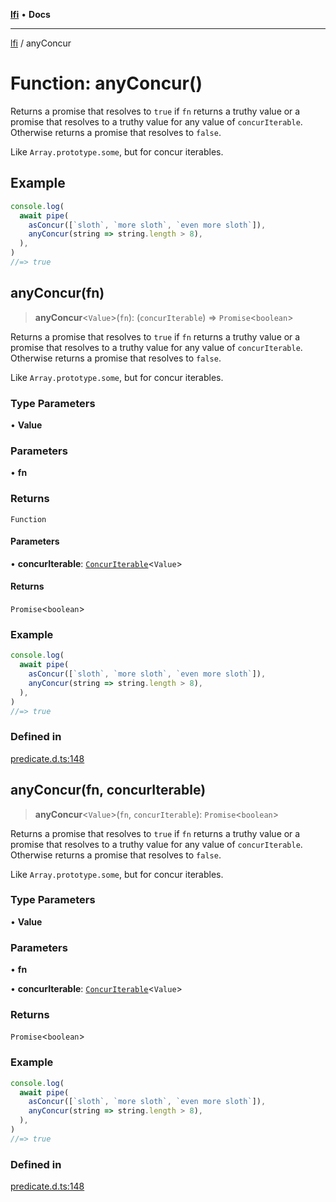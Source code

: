[**lfi**](../readme.md) • **Docs**

***

[lfi](../globals.md) / anyConcur

# Function: anyConcur()

Returns a promise that resolves to `true` if `fn` returns a truthy value or a
promise that resolves to a truthy value for any value of `concurIterable`.
Otherwise returns a promise that resolves to `false`.

Like `Array.prototype.some`, but for concur iterables.

## Example

```js
console.log(
  await pipe(
    asConcur([`sloth`, `more sloth`, `even more sloth`]),
    anyConcur(string => string.length > 8),
  ),
)
//=> true
```

## anyConcur(fn)

> **anyConcur**\<`Value`\>(`fn`): (`concurIterable`) => `Promise`\<`boolean`\>

Returns a promise that resolves to `true` if `fn` returns a truthy value or a
promise that resolves to a truthy value for any value of `concurIterable`.
Otherwise returns a promise that resolves to `false`.

Like `Array.prototype.some`, but for concur iterables.

### Type Parameters

• **Value**

### Parameters

• **fn**

### Returns

`Function`

#### Parameters

• **concurIterable**: [`ConcurIterable`](../type-aliases/ConcurIterable.md)\<`Value`\>

#### Returns

`Promise`\<`boolean`\>

### Example

```js
console.log(
  await pipe(
    asConcur([`sloth`, `more sloth`, `even more sloth`]),
    anyConcur(string => string.length > 8),
  ),
)
//=> true
```

### Defined in

[predicate.d.ts:148](https://github.com/TomerAberbach/lfi/blob/fd6e1ff9d7b7d249090f89ead6d0a30e26aba2e4/src/operations/predicate.d.ts#L148)

## anyConcur(fn, concurIterable)

> **anyConcur**\<`Value`\>(`fn`, `concurIterable`): `Promise`\<`boolean`\>

Returns a promise that resolves to `true` if `fn` returns a truthy value or a
promise that resolves to a truthy value for any value of `concurIterable`.
Otherwise returns a promise that resolves to `false`.

Like `Array.prototype.some`, but for concur iterables.

### Type Parameters

• **Value**

### Parameters

• **fn**

• **concurIterable**: [`ConcurIterable`](../type-aliases/ConcurIterable.md)\<`Value`\>

### Returns

`Promise`\<`boolean`\>

### Example

```js
console.log(
  await pipe(
    asConcur([`sloth`, `more sloth`, `even more sloth`]),
    anyConcur(string => string.length > 8),
  ),
)
//=> true
```

### Defined in

[predicate.d.ts:148](https://github.com/TomerAberbach/lfi/blob/fd6e1ff9d7b7d249090f89ead6d0a30e26aba2e4/src/operations/predicate.d.ts#L148)
